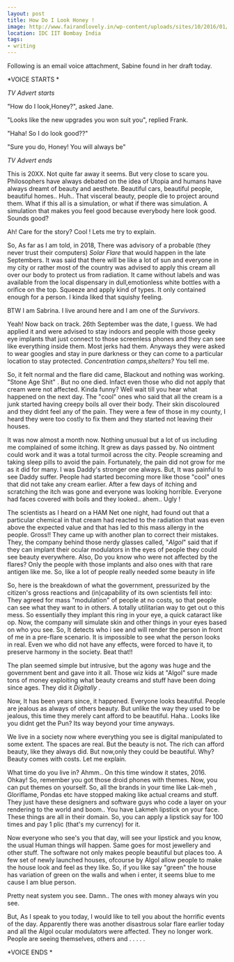 ```yaml
---
layout: post
title: How Do I Look Honey !
image: http://www.fairandlovely.in/wp-content/uploads/sites/10/2016/01/img3a_min.png
location: IDC IIT Bombay India
tags:
- writing
---
```


Following is an email voice attachment, Sabine found in her draft today.

*VOICE STARTS *


*TV Advert starts*

"How do I look,Honey?", asked Jane.

"Looks like the new upgrades you won suit you", replied Frank.

"Haha! So I do look good??"

"Sure you do, Honey! You will always be"

*TV Advert ends*

This is 20XX. Not quite far away it seems. But very close to scare you. Philosophers have always debated on the idea of Utopia and humans have always dreamt of beauty and aesthete. Beautiful cars, beautiful people, beautiful homes.. Huh.. That visceral beauty, people die to project around them. What if this all is a simulation, or what if there was simulation. A simulation that makes you feel good because everybody here look good. Sounds good?

Ah! Care for the story? Cool ! Lets me try to explain.

So, As far as I am told, in 2018, There was advisory of a probable (they never trust their computers) *Solar Flare* that would happen in the late Septembers. It was said that there will be like a lot of sun and everyone in my city or rather most of the country was advised to apply this cream all over our body to protect us from radiation. It came without labels and was available from the local dispensary in dull,emotionless white bottles with a orifice on the top. Squeeze and apply kind of types. It only contained enough for a person. I kinda liked that squishy feeling.

BTW I am Sabrina. I live around here and I am one of the *Survivors*.

Yeah! Now back on track. 26th September was the date, I guess. We had applied it and were advised to stay indoors and people with those geeky eye implants that just connect to those screenless phones and they can see like everything inside them. Most jerks had them. Anyways they were asked to wear googles and stay in pure darkness or they can come to a particular location to stay protected. *Concentration camps,shelters?* You tell me. 

So, it felt normal and the flare did came, Blackout and nothing was working. "Stone Age Shit" . But no one died. Infact even those who did not apply that cream were not affected. Kinda funny? Well wait till you hear what happened on the next day. The "cool" ones who said that all the cream is a junk started having creepy boils all over their body. Their skin discoloured and they didnt feel any of the pain. They were a few of those in my county, I heard they were too costly to fix them and they started not leaving their houses. 

It was now almost a month now. Nothing unusual but a lot of us including me complained of some itching. It grew as days passed by. No ointment could work and it was a total turmoil across the city. People screaming and taking sleep pills to avoid the pain. Fortunately, the pain did not grow for me as it did for many. I was Daddy's stronger one always. But, It was painful to see Daddy suffer. People had started becoming more like those "cool" ones that did not take any cream earlier. After a few days of itching and scratching the itch was gone and everyone was looking horrible. Everyone had faces covered with boils and they looked.. ahem.. Ugly !

The scientists as I heard on a HAM Net one night, had found out that a particular chemical in that cream had reacted to the radiation that was even above the expected value and that has led to this mass allergy in the people. Gross!! They came up with another plan to correct their mistakes. They, the company behind those nerdy glasses called, "*Algol*" said that if they can implant their ocular modulators in the eyes of people they could see beauty everywhere. Also, Do you know who were not affected by the flares? Only the people with those implants and also ones with that rare antigen like me. So, like a lot of people really needed some beauty in life

So, here is the breakdown of what the government, pressurized by the citizen's gross reactions and (in)capability of its own scientists fell into: 
They agreed for mass "modulation" of people at no costs, so that people can see what they want to in others. A totally utilitarian way to get out o this mess. So essentially they implant this ring in your eye, a quick cataract like op. Now, the company will simulate skin and other things in your eyes based on who you see. So, It detects who i see and will render the person in front of me in a pre-flare scenario. It is impossible to see what the person looks in real. Even we who did not have any effects, were forced to have it, to preserve harmony in the society. Beat that!! 

The plan seemed simple but intrusive, but the agony was huge and the government bent and gave into it all. Those wiz kids at "Algol" sure made tons of money exploiting what beauty creams and stuff have been doing since ages. They did it *Digitally* .

Now, It has been years since, it happened. Everyone looks beautiful. People are jealous as always of others beauty. But unlike the way they used to be jealous, this time they merely cant afford to be beautiful. Haha.. Looks like you didnt get the Pun? Its way beyond your time anyways.

We live in a society now where everything you see is digital manipulated to some extent. The spaces are real. But the beauty is not. The rich can afford beauty, like they always did. But now,only they could be beautiful. Why? Beauty comes with costs. Let me explain. 

What time do you live in? Ahmm.. On this time window it states, 2016. Ohkay! So, remember you got those droid phones with themes. Now, you can put themes on yourself. So, all the brands in your time like Lak-meh , Gloriflame, Pondas etc have stopped making like actual creams and stuff. They just have these designers and software guys who code a layer on your rendering to the world and boom.. You have Lakmeh lipstick on your face. These things are all in their domain. So, you can apply a lipstick say for 100 times and pay 1 plic (that's my currency) for it. 

Now everyone who see's you that day, will see your lipstick and you know, the usual Human things will happen. Same goes for most jewellery and other stuff. The software not only makes people beautiful but places too. A few set of newly launched houses, ofcourse by Algol allow people to make the house look and feel as they like. So, if you like say "green" the house has variation of green on the walls and when i enter, it seems blue to me cause I am blue person. 

Pretty neat system you see. Damn.. The ones with money always win you see. 

But, As I speak to you today, I would like to tell you about the horrific events of the day. Apparently there was another disastrous solar flare earlier today and all the Algol ocular modulators were affected. They no longer work. People are seeing themselves, others and . . . . . 


*VOICE ENDS *





  

 

